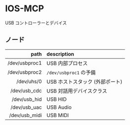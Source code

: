 # IOS-MCP
USB コントローラーとデバイス

## ノード
|          path | description                     |
| ------------: | :------------------------------ |
| /dev/usbproc1 | USB 内部プロセス                |
| /dev/usbproc2 | `/dev/usbproc1` の予備          |
|    /dev/uhs/0 | USB ホストスタック (外部ポート) |
|  /dev/usb_cdc | USB 対話用デバイスクラス        |
|  /dev/usb_hid | USB HID                         |
|  /dev/usb_uac | USB Audio                       |
| /dev/usb_midi | USB MIDI                        |
